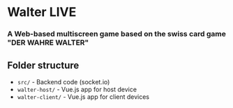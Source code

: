 # Walter LIVE

### A Web-based multiscreen game based on the swiss card game "DER WAHRE WALTER"

## Folder structure

- `src/` - Backend code (socket.io)
- `walter-host/` - Vue.js app for host device
- `walter-client/` - Vue.js app for client devices

